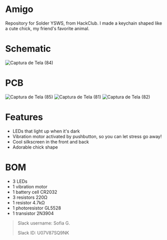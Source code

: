 # Amigo
Repository for Solder YSWS, from HackClub. I made a keychain shaped like a cute chick, my friend's favorite animal.
# Schematic
![Captura de Tela (84)](https://github.com/user-attachments/assets/c75d498f-00d2-428f-a55a-68dbd39b9e8a)
# PCB
![Captura de Tela (85)](https://github.com/user-attachments/assets/c19fc19f-5193-46fc-9e59-924cbc9396bd)
![Captura de Tela (81)](https://github.com/user-attachments/assets/1e0fae25-864a-4b23-bd5f-a42ec7ace6d2)
![Captura de Tela (82)](https://github.com/user-attachments/assets/1c1b6fe7-1150-4e09-9493-a76e35db0e1f)
# Features
* LEDs that light up when it's dark
* Vibration motor activated by pushbutton, so you can let stress go away!
* Cool silkscreen in the front and back
* Adorable chick shape
# BOM
* 3 LEDs
* 1 vibration motor
* 1 battery cell CR2032
* 3 resistors 220Ω
* 1 resistor 4.7kΩ
* 1 photoresistor GL5528
* 1 transistor 2N3904
> Slack username: Sofia G.
> 
> Slack ID: U07V87SQ9NK

